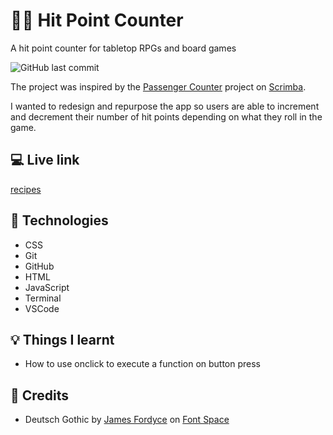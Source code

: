 # :mage_man: Hit Point Counter
A hit point counter for tabletop RPGs and board games

![GitHub last commit](https://img.shields.io/github/last-commit/xanderbylo/hit-point-counter) 

The project was inspired by the [Passenger Counter](https://scrimba.com/playlist/pY5b7sQ) project on [Scrimba](https://scrimba.com/). 

I wanted to redesign and repurpose the app so users are able to increment and decrement their number of hit points depending on what they roll in the game.

## :computer: Live link

[recipes](https://xanderbylo.github.io/hit-point-counter/)

## :floppy_disk: Technologies

* CSS
* Git
* GitHub
* HTML
* JavaScript
* Terminal
* VSCode

## :bulb: Things I learnt

* How to use onclick to execute a function on button press

## :page_facing_up: Credits

* Deutsch Gothic by [James Fordyce](https://www.fontspace.com/james-fordyce) on [Font Space](https://www.fontspace.com/deutsch-gothic-font-f9877)